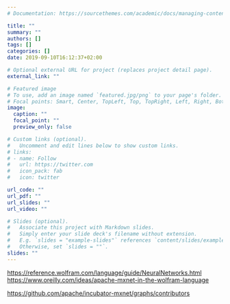 ```yaml
---
# Documentation: https://sourcethemes.com/academic/docs/managing-content/

title: ""
summary: ""
authors: []
tags: []
categories: []
date: 2019-09-10T16:12:37+02:00

# Optional external URL for project (replaces project detail page).
external_link: ""

# Featured image
# To use, add an image named `featured.jpg/png` to your page's folder.
# Focal points: Smart, Center, TopLeft, Top, TopRight, Left, Right, BottomLeft, Bottom, BottomRight.
image:
  caption: ""
  focal_point: ""
  preview_only: false

# Custom links (optional).
#   Uncomment and edit lines below to show custom links.
# links:
# - name: Follow
#   url: https://twitter.com
#   icon_pack: fab
#   icon: twitter

url_code: ""
url_pdf: ""
url_slides: ""
url_video: ""

# Slides (optional).
#   Associate this project with Markdown slides.
#   Simply enter your slide deck's filename without extension.
#   E.g. `slides = "example-slides"` references `content/slides/example-slides.md`.
#   Otherwise, set `slides = ""`.
slides: ""
---
```

https://reference.wolfram.com/language/guide/NeuralNetworks.html
https://www.oreilly.com/ideas/apache-mxnet-in-the-wolfram-language

https://github.com/apache/incubator-mxnet/graphs/contributors